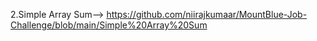 
2.Simple Array Sum--> https://github.com/niirajkumaar/MountBlue-Job-Challenge/blob/main/Simple%20Array%20Sum
